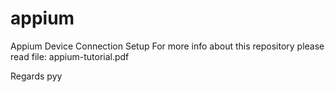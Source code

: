 # appium
Appium Device Connection Setup
For more info about this repository please read file: appium-tutorial.pdf

Regards
pyy
